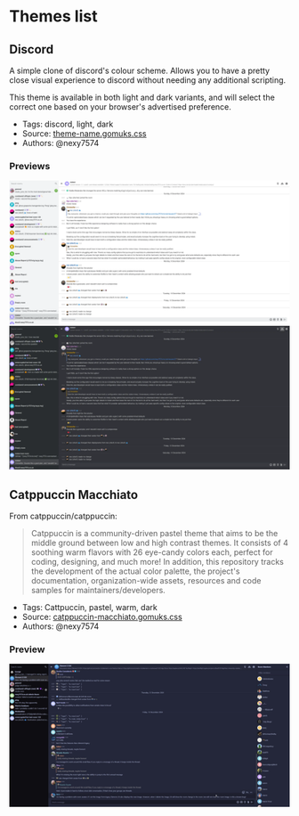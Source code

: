# Themes list

<!--
Template:

## Theme name

A short description of the theme.

* Tags: tag1, tag2
* Works well with: *any themes your theme is known to work well with, omit if none*
* Explicitly incompatible with: *any themes your theme is known to be incompatible with*, omit if none
* Source: [theme-name.gomuks.css](themes/theme-name.gomuks.css)
* Authors: *your github name*

### Preview

[![Preview](screenshots/theme-name.webp)](screenshots/theme-name.webp)

-->

## Discord

A simple clone of discord's colour scheme. Allows you to have a pretty close visual experience
to discord without needing any additional scripting.

This theme is available in both light and dark variants, and will select the correct one based
on your browser's advertised preference.

* Tags: discord, light, dark
* Source: [theme-name.gomuks.css](themes/theme-name.gomuks.css)
* Authors: @nexy7574

### Previews

[![Light](screenshots/gomuks-discord-light.webp)](screenshots/gomuks-discord-light.webp)
[![Dark](screenshots/gomuks-discord-dark.webp)](screenshots/gomuks-discord-dark.webp)

## Catppuccin Macchiato

From catppuccin/catppuccin:

> Catppuccin is a community-driven pastel theme that aims to be the middle ground between low and high contrast themes. It consists of 4 soothing warm flavors with 26 eye-candy colors each, perfect for coding, designing, and much more! In addition, this repository tracks the development of the actual color palette, the project's documentation, organization-wide assets, resources and code samples for maintainers/developers.

* Tags: Cattpuccin, pastel, warm, dark
* Source: [catppuccin-macchiato.gomuks.css](themes/catppuccin-macchiato.gomuks.css)
* Authors: @nexy7574

### Preview

[![Preview](screenshots/nexy7574-0.4.0-catppuccin-macchiato.jpg)](screenshots/nexy7574-0.4.0-catppuccin-macchiato.jpg)
